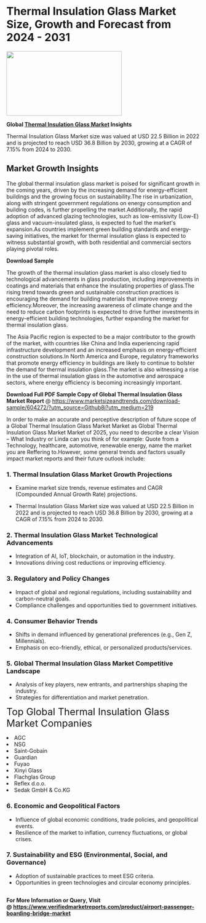 <H1>Thermal Insulation Glass Market Size, Growth and Forecast from 2024 - 2031</H1><img class="aligncenter size-medium wp-image-584254" src="https://thirdeyenews.in/wp-content/uploads/2024/09/Global-Market-Research-300x168.jpeg" alt="" width="300" height="168" /><p><strong>Global&nbsp;<a href="https://www.marketsizeandtrends.com/download-sample/604272/?utm_source=Github8j?utm_medium=219">Thermal Insulation Glass Market</a> Insights</strong></p><p>Thermal Insulation Glass Market size was valued at USD 22.5 Billion in 2022 and is projected to reach USD 36.8 Billion by 2030, growing at a CAGR of 7.15% from 2024 to 2030.</p><p><h2>Market Growth Insights</h2> <p>The global thermal insulation glass market is poised for significant growth in the coming years, driven by the increasing demand for energy-efficient buildings and the growing focus on sustainability.The rise in urbanization, along with stringent government regulations on energy consumption and building codes, is further propelling the market.Additionally, the rapid adoption of advanced glazing technologies, such as low-emissivity (Low-E) glass and vacuum-insulated glass, is expected to fuel the market's expansion.As countries implement green building standards and energy-saving initiatives, the market for thermal insulation glass is expected to witness substantial growth, with both residential and commercial sectors playing pivotal roles.</p> <p><strong>Download Sample</strong></p> <p>The growth of the thermal insulation glass market is also closely tied to technological advancements in glass production, including improvements in coatings and materials that enhance the insulating properties of glass.The rising trend towards green and sustainable construction practices is encouraging the demand for building materials that improve energy efficiency.Moreover, the increasing awareness of climate change and the need to reduce carbon footprints is expected to drive further investments in energy-efficient building technologies, further expanding the market for thermal insulation glass.</p> <p>The Asia Pacific region is expected to be a major contributor to the growth of the market, with countries like China and India experiencing rapid infrastructure development and an increased emphasis on energy-efficient construction solutions.In North America and Europe, regulatory frameworks that promote energy efficiency in buildings are likely to continue to bolster the demand for thermal insulation glass.The market is also witnessing a rise in the use of thermal insulation glass in the automotive and aerospace sectors, where energy efficiency is becoming increasingly important.</p> <p><span class=""><strong>Download Full PDF Sample Copy of Global Thermal Insulation Glass Market Report</strong> @ <a href="https://www.marketsizeandtrends.com/download-sample/604272/?utm_source=Github8j?utm_medium=219" target="_blank">https://www.marketsizeandtrends.com/download-sample/604272/?utm_source=Github8j?utm_medium=219</a></span></p><p>In order to make an accurate and perceptive description of future scope of a Global&nbsp;Thermal Insulation Glass Market Market as Global&nbsp;Thermal Insulation Glass Market Market of 2025, you need to describe a clear Vision &ndash; What Industry or Linda can you think of for example: Quote from a Technology, healthcare, automotive, renewable energy, name the market you are Reffering to.However, some general trends and factors usually impact market reports and their future outlook include:</p><h3>1.&nbsp;<strong>Thermal Insulation Glass Market Growth Projections</strong></h3><ul><li>Examine market size trends, revenue estimates and CAGR (Compounded Annual Growth Rate) projections.</li><li><p>Thermal Insulation Glass Market size was valued at USD 22.5 Billion in 2022 and is projected to reach USD 36.8 Billion by 2030, growing at a CAGR of 7.15% from 2024 to 2030.</p></li></ul><h3>2.&nbsp;<strong>Thermal Insulation Glass Market Technological Advancements</strong></h3><ul><li>Integration of AI, IoT, blockchain, or automation in the industry.</li><li>Innovations driving cost reductions or improving efficiency.</li></ul><h3>3.&nbsp;<strong>Regulatory and Policy Changes</strong></h3><ul><li>Impact of global and regional regulations, including sustainability and carbon-neutral goals.</li><li>Compliance challenges and opportunities tied to government initiatives.</li></ul><h3>4.&nbsp;<strong>Consumer Behavior Trends</strong></h3><ul><li>Shifts in demand influenced by generational preferences (e.g., Gen Z, Millennials).</li><li>Emphasis on eco-friendly, ethical, or personalized products/services.</li></ul><h3>5.&nbsp;<strong>Global Thermal Insulation Glass Market Competitive Landscape</strong></h3><ul><li>Analysis of key players, new entrants, and partnerships shaping the industry.</li><li>Strategies for differentiation and market penetration.</li></ul><p data-pm-slice="1 1 []"><span style="color: inherit; font-family: inherit; font-size: 25px;">Top Global Thermal Insulation Glass Market Companies</span></p><div class="" data-test-id=""><p><li>AGC</li><li> NSG</li><li> Saint-Gobain</li><li> Guardian</li><li> Fuyao</li><li> Xinyi Glass</li><li> Flachglas Group</li><li> Reflex d.o.o.</li><li> Sedak GmbH & Co.KG</li></p></div><h3>6.&nbsp;<strong>Economic and Geopolitical Factors</strong></h3><ul><li>Influence of global economic conditions, trade policies, and geopolitical events.</li><li>Resilience of the market to inflation, currency fluctuations, or global crises.</li></ul><h3>7.&nbsp;<strong>Sustainability and ESG (Environmental, Social, and Governance)</strong></h3><ul><li>Adoption of sustainable practices to meet ESG criteria.</li><li>Opportunities in green technologies and circular economy principles.</li></ul><h2><strong style="font-size: 14px;">For More Information or Query, Visit @&nbsp;</strong><a style="background-color: #ffffff; font-size: 14px;" href="https://www.marketsizeandtrends.com/report/thermal-insulation-glass-market/" target="_blank">https://www.verifiedmarketreports.com/product/airport-passenger-boarding-bridge-market</a></h2>
